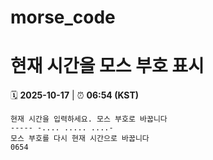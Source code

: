 # morse_code
# 현재 시간을 모스 부호 표시
<!-- MORSE_TIME_START -->
🗓️ **2025-10-17** | ⏰ **06:54 (KST)**

```
현재 시간을 입력하세요. 모스 부호로 바꿉니다
----- -.... ..... ....-
모스 부호를 다시 현재 시간으로 바꿉니다
0654
```
<!-- MORSE_TIME_END -->
